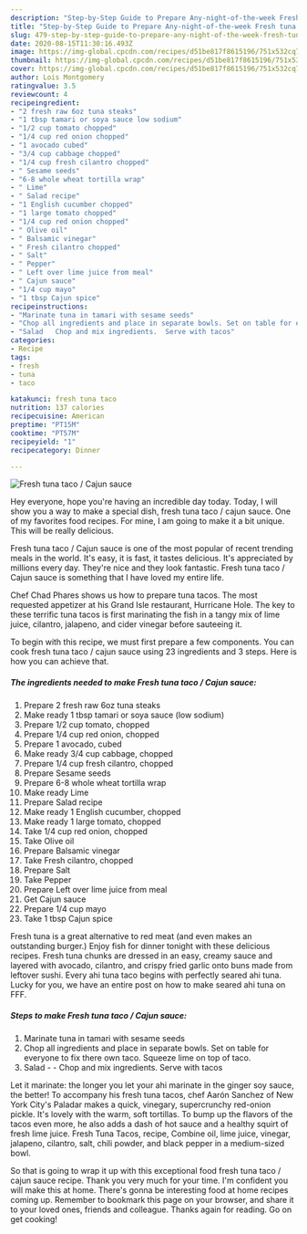 ```yaml
---
description: "Step-by-Step Guide to Prepare Any-night-of-the-week Fresh tuna taco / Cajun sauce"
title: "Step-by-Step Guide to Prepare Any-night-of-the-week Fresh tuna taco / Cajun sauce"
slug: 479-step-by-step-guide-to-prepare-any-night-of-the-week-fresh-tuna-taco-cajun-sauce
date: 2020-08-15T11:30:16.493Z
image: https://img-global.cpcdn.com/recipes/d51be817f8615196/751x532cq70/fresh-tuna-taco-cajun-sauce-recipe-main-photo.jpg
thumbnail: https://img-global.cpcdn.com/recipes/d51be817f8615196/751x532cq70/fresh-tuna-taco-cajun-sauce-recipe-main-photo.jpg
cover: https://img-global.cpcdn.com/recipes/d51be817f8615196/751x532cq70/fresh-tuna-taco-cajun-sauce-recipe-main-photo.jpg
author: Lois Montgomery
ratingvalue: 3.5
reviewcount: 4
recipeingredient:
- "2 fresh raw 6oz tuna steaks"
- "1 tbsp tamari or soya sauce low sodium"
- "1/2 cup tomato chopped"
- "1/4 cup red onion chopped"
- "1 avocado cubed"
- "3/4 cup cabbage chopped"
- "1/4 cup fresh cilantro chopped"
- " Sesame seeds"
- "6-8 whole wheat tortilla wrap"
- " Lime"
- " Salad recipe"
- "1 English cucumber chopped"
- "1 large tomato chopped"
- "1/4 cup red onion chopped"
- " Olive oil"
- " Balsamic vinegar"
- " Fresh cilantro chopped"
- " Salt"
- " Pepper"
- " Left over lime juice from meal"
- " Cajun sauce"
- "1/4 cup mayo"
- "1 tbsp Cajun spice"
recipeinstructions:
- "Marinate tuna in tamari with sesame seeds"
- "Chop all ingredients and place in separate bowls. Set on table for everyone to fix there own taco. Squeeze lime on top of taco."
- "Salad   Chop and mix ingredients.  Serve with tacos"
categories:
- Recipe
tags:
- fresh
- tuna
- taco

katakunci: fresh tuna taco 
nutrition: 137 calories
recipecuisine: American
preptime: "PT15M"
cooktime: "PT57M"
recipeyield: "1"
recipecategory: Dinner

---
```



![Fresh tuna taco / Cajun sauce](https://img-global.cpcdn.com/recipes/d51be817f8615196/751x532cq70/fresh-tuna-taco-cajun-sauce-recipe-main-photo.jpg)

Hey everyone, hope you're having an incredible day today. Today, I will show you a way to make a special dish, fresh tuna taco / cajun sauce. One of my favorites food recipes. For mine, I am going to make it a bit unique. This will be really delicious.

Fresh tuna taco / Cajun sauce is one of the most popular of recent trending meals in the world. It's easy, it is fast, it tastes delicious. It's appreciated by millions every day. They're nice and they look fantastic. Fresh tuna taco / Cajun sauce is something that I have loved my entire life.

Chef Chad Phares shows us how to prepare tuna tacos. The most requested appetizer at his Grand Isle restaurant, Hurricane Hole. The key to these terrific tuna tacos is first marinating the fish in a tangy mix of lime juice, cilantro, jalapeno, and cider vinegar before sauteeing it.


To begin with this recipe, we must first prepare a few components. You can cook fresh tuna taco / cajun sauce using 23 ingredients and 3 steps. Here is how you can achieve that.

<!--inarticleads1-->

##### The ingredients needed to make Fresh tuna taco / Cajun sauce:

1. Prepare 2 fresh raw 6oz tuna steaks
1. Make ready 1 tbsp tamari or soya sauce (low sodium)
1. Prepare 1/2 cup tomato, chopped
1. Prepare 1/4 cup red onion, chopped
1. Prepare 1 avocado, cubed
1. Make ready 3/4 cup cabbage, chopped
1. Prepare 1/4 cup fresh cilantro, chopped
1. Prepare  Sesame seeds
1. Prepare 6-8 whole wheat tortilla wrap
1. Make ready  Lime
1. Prepare  Salad recipe
1. Make ready 1 English cucumber, chopped
1. Make ready 1 large tomato, chopped
1. Take 1/4 cup red onion, chopped
1. Take  Olive oil
1. Prepare  Balsamic vinegar
1. Take  Fresh cilantro, chopped
1. Prepare  Salt
1. Take  Pepper
1. Prepare  Left over lime juice from meal
1. Get  Cajun sauce
1. Prepare 1/4 cup mayo
1. Take 1 tbsp Cajun spice


Fresh tuna is a great alternative to red meat (and even makes an outstanding burger.) Enjoy fish for dinner tonight with these delicious recipes. Fresh tuna chunks are dressed in an easy, creamy sauce and layered with avocado, cilantro, and crispy fried garlic onto buns made from leftover sushi. Every ahi tuna taco begins with perfectly seared ahi tuna. Lucky for you, we have an entire post on how to make seared ahi tuna on FFF. 

<!--inarticleads2-->

##### Steps to make Fresh tuna taco / Cajun sauce:

1. Marinate tuna in tamari with sesame seeds
1. Chop all ingredients and place in separate bowls. Set on table for everyone to fix there own taco. Squeeze lime on top of taco.
1. Salad  -  - Chop and mix ingredients.  Serve with tacos


Let it marinate: the longer you let your ahi marinate in the ginger soy sauce, the better! To accompany his fresh tuna tacos, chef Aarón Sanchez of New York City&#39;s Paladar makes a quick, vinegary, supercrunchy red-onion pickle. It&#39;s lovely with the warm, soft tortillas. To bump up the flavors of the tacos even more, he also adds a dash of hot sauce and a healthy squirt of fresh lime juice. Fresh Tuna Tacos, recipe, Combine oil, lime juice, vinegar, jalapeno, cilantro, salt, chili powder, and black pepper in a medium-sized bowl. 

So that is going to wrap it up with this exceptional food fresh tuna taco / cajun sauce recipe. Thank you very much for your time. I'm confident you will make this at home. There's gonna be interesting food at home recipes coming up. Remember to bookmark this page on your browser, and share it to your loved ones, friends and colleague. Thanks again for reading. Go on get cooking!
